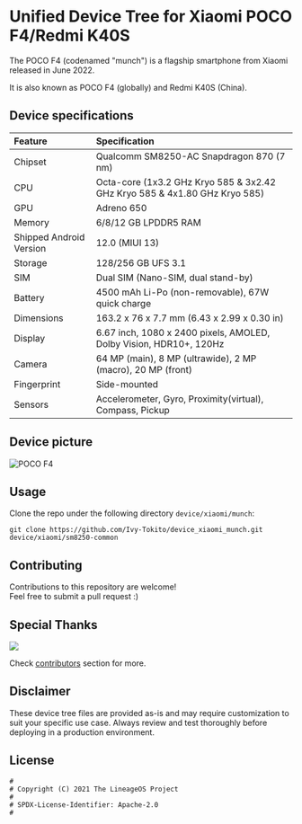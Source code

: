 # Unified Device Tree for Xiaomi POCO F4/Redmi K40S

The POCO F4 (codenamed "munch") is a flagship smartphone from Xiaomi released in June 2022.

It is also known as POCO F4 (globally) and Redmi K40S (China).

## Device specifications

| Feature                 | Specification                                                              |
| :---------------------- | :--------------------------------------------------------------------------|
| Chipset                 | Qualcomm SM8250-AC Snapdragon 870 (7 nm)                                   |
| CPU                     | Octa-core (1x3.2 GHz Kryo 585 & 3x2.42 GHz Kryo 585 & 4x1.80 GHz Kryo 585) |
| GPU                     | Adreno 650                                                                 |
| Memory                  | 6/8/12 GB LPDDR5 RAM                                                       |
| Shipped Android Version | 12.0 (MIUI 13)                                                             |
| Storage                 | 128/256 GB UFS 3.1                                                         |
| SIM                     | Dual SIM (Nano-SIM, dual stand-by)                                         |
| Battery                 | 4500 mAh Li-Po (non-removable), 67W quick charge                           |
| Dimensions              | 163.2 x 76 x 7.7 mm (6.43 x 2.99 x 0.30 in)                                |
| Display                 | 6.67 inch, 1080 x 2400 pixels, AMOLED, Dolby Vision, HDR10+, 120Hz         |
| Camera                  | 64 MP (main), 8 MP (ultrawide), 2 MP (macro), 20 MP (front)                |
| Fingerprint             | Side-mounted                                                               |
| Sensors                 | Accelerometer, Gyro, Proximity(virtual), Compass, Pickup                   |

## Device picture

![POCO F4](https://i.imgur.com/8vGvhMe.jpeg)


## Usage
Clone the repo under the following directory `device/xiaomi/munch`:

```
git clone https://github.com/Ivy-Tokito/device_xiaomi_munch.git device/xiaomi/sm8250-common
```

## Contributing
Contributions to this repository are welcome!  
Feel free to submit a pull request :)

## Special Thanks
<a href="https://github.com/Ivy-Tokito/device_xiaomi_munch/graphs/contributors"><img src="https://contrib.rocks/image?repo=Ivy-Tokito/device_xiaomi_munch&max=5"/></a>

Check [contributors](https://github.com/Ivy-Tokito/device_xiaomi_munch/graphs/contributors) section for more.

## Disclaimer
These device tree files are provided as-is and may require customization to suit your specific use case. Always review and test thoroughly before deploying in a production environment.

## License
```
#
# Copyright (C) 2021 The LineageOS Project
#
# SPDX-License-Identifier: Apache-2.0
#
```
